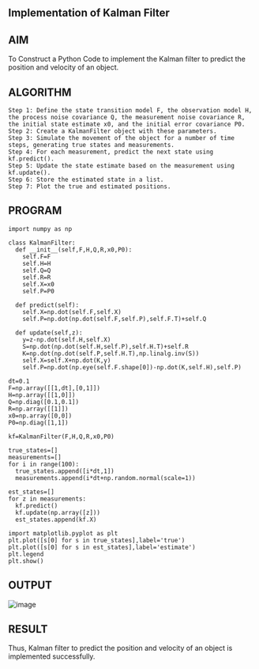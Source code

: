 ## Implementation of Kalman Filter
## AIM
To Construct a Python Code to implement the Kalman filter to predict the position and velocity of an object.

## ALGORITHM
~~~
Step 1: Define the state transition model F, the observation model H, the process noise covariance Q, the measurement noise covariance R, the initial state estimate x0, and the initial error covariance P0.
Step 2: Create a KalmanFilter object with these parameters.
Step 3: Simulate the movement of the object for a number of time steps, generating true states and measurements.
Step 4: For each measurement, predict the next state using kf.predict().
Step 5: Update the state estimate based on the measurement using kf.update().
Step 6: Store the estimated state in a list.
Step 7: Plot the true and estimated positions.
~~~
## PROGRAM
~~~
import numpy as np

class KalmanFilter:
  def __init__(self,F,H,Q,R,x0,P0):
    self.F=F
    self.H=H
    self.Q=Q
    self.R=R
    self.X=x0
    self.P=P0

  def predict(self):
    self.X=np.dot(self.F,self.X)
    self.P=np.dot(np.dot(self.F,self.P),self.F.T)+self.Q

  def update(self,z):
    y=z-np.dot(self.H,self.X)
    S=np.dot(np.dot(self.H,self.P),self.H.T)+self.R
    K=np.dot(np.dot(self.P,self.H.T),np.linalg.inv(S))
    self.X=self.X+np.dot(K,y)
    self.P=np.dot(np.eye(self.F.shape[0])-np.dot(K,self.H),self.P)

dt=0.1
F=np.array([[1,dt],[0,1]])
H=np.array([[1,0]])
Q=np.diag([0.1,0.1])
R=np.array([[1]])
x0=np.array([0,0])
P0=np.diag([1,1])

kf=KalmanFilter(F,H,Q,R,x0,P0)

true_states=[]
measurements=[]
for i in range(100):
  true_states.append([i*dt,1])
  measurements.append(i*dt+np.random.normal(scale=1))

est_states=[]
for z in measurements:
  kf.predict()
  kf.update(np.array([z]))
  est_states.append(kf.X)

import matplotlib.pyplot as plt
plt.plot([s[0] for s in true_states],label='true')
plt.plot([s[0] for s in est_states],label='estimate')
plt.legend
plt.show()
~~~
## OUTPUT
![image](https://github.com/PREETHI-B0/Experiment-4---Implementation-of-Kalman-Filter/assets/136311079/6bd9f162-b0a6-42f0-b1b1-3032ee3aeaa3)


## RESULT
Thus, Kalman filter to predict the position and velocity of an object is implemented successfully.
